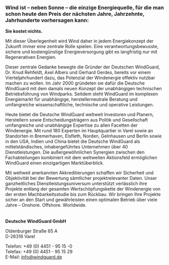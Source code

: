
### Wind ist – neben Sonne – die einzige Energiequelle, für die man schon heute den Preis der nächsten Jahre, Jahrzehnte, Jahrhunderte vorhersagen kann:  
**Sie kostet nichts.**

Mit dieser Überlegenheit wird Wind daher in jedem Energiekonzept der Zukunft immer eine zentrale Rolle spielen. Eine verantwortungsbewusste, sichere und kostengünstige Energieversorgung gibt es langfristig nur mit Regenerativen Energien.  

Dieser zentrale Gedanke  bewegte die Gründer der Deutschen WindGuard, Dr. Knud Rehfeldt, Axel Albers und Gerhard Gerdes, bereits vor einem Vierteljahrhundert dazu, das Potenzial der Windenergie effektiv nutzbar machen zu wollen. Im Jahr 2000 gründeten sie dafür die Deutsche WindGuard mit dem damals neuen Konzept der unabhängigen technischen Betriebsführung von Windparks. Seitdem steht WindGuard im komplexen Energiemarkt für unabhängige, herstellerneutrale Beratung und umfangreiche wissenschaftliche, technische und operative Leistungen.  

Heute bietet die Deutsche WindGuard weltweit Investoren und Planern, Herstellern sowie Entscheidungsträgern aus Politik und Gesellschaft umfangreiche und unabhängige Expertise zu allen Facetten der Windenergie. Mit rund 180 Experten im Hauptquartier in Varel sowie an Standorten in Bremerhaven, Elsfleth, Norden, Gelnhausen und Berlin sowie in den USA, Indien und China bietet die Deutsche WindGuard als mittelständisches, inhabergeführtes Unternehmen über 40 Dienstleistungen. Die außergewöhnlichen Synergien zwischen den Fachabteilungen kombiniert mit dem weltweiten Aktionsfeld ermöglichen WindGuard einen einzigartigen Marktüberblick.

Mit weltweit anerkannten Akkreditierungen schaffen wir Sicherheit und Objektivität bei der Bewertung sämtlicher projektrelevanter Daten. Unser ganzheitliches Dienstleistungsuniversum unterstützt verlässlich ihre Projekte entlang der gesamten Wertschöpfungskette der Windenergie von der ersten Machbarkeitsstudie bis zum Rückbau.  Wir bringen Ihre Projekte sicher an den Start und gewährleisten einen optimalen Betrieb über viele Jahre – Onshore. Offshore. Worldwide.
\
\
\
**Deutsche WindGuard GmbH**

Oldenburger Straße 65 A  
D-26316 Varel

Telefon: +49 (0) 4451 - 95 15 -0  
Telefax: +49 (0) 4451 - 95 15 29  
E-Mail: <info@windguard.de>
